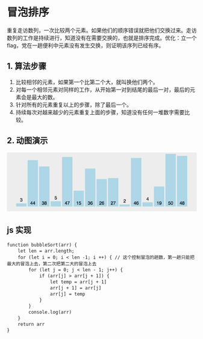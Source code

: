 # 冒泡排序

重复走访数列，一次比较两个元素。如果他们的顺序错误就把他们交换过来。走访数列的工作是持续进行，知道没有在需要交换的，也就是排序完成。优化：立一个 flag，党在一趟便利中元素没有发生交换，则证明该序列已经有序。

## 1. 算法步骤

1.  比较相邻的元素，如果第一个比第二个大，就叫换他们两个。
2.  对每一个相邻元素对同样的工作，从开始第一对到结尾的最后一对，最后的元素会是最大的数。
3.  针对所有的元素重复以上的步骤，除了最后一个。
4.  持续每次对越来越少的元素重复上面的步骤，知道没有任何一堆数字需要比较。

## 2. 动图演示

![动图演示](img/bubbleSort.gif)

## js 实现

```
function bubbleSort(arr) {
	let len = arr.length;
	for (let i = 0; i < len -1; i ++) { // 这个控制冒泡的趟数，第一趟只能把最大的冒泡上去，第二次把第二大的冒泡上去
		for (let j = 0; j < len - 1; j++) {
			if (arr[j] > arr[j + 1]) {
				let temp = arr[j + 1]
				arr[j + 1] = arr[j]
				arr[j] = temp
			}
		}
		console.log(arr)
	}
	return arr
}
```
